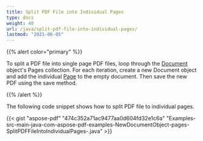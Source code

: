 ```yaml
---
title: Split PDF File into Individual Pages
type: docs
weight: 40
url: /java/split-pdf-file-into-individual-pages/
lastmod: "2021-06-05"
---
```


{{% alert color="primary" %}}

To split a PDF file into single page PDF files, loop through the [Document](https://apireference.aspose.com/java/pdf/com.aspose.pdf/Document) object's Pages collection. For each iteration, create a new Document object and add the individual [Page](https://apireference.aspose.com/java/pdf/com.aspose.pdf/Page) to the empty document. Then save the new PDF using the save method.

{{% /alert %}}

The following code snippet shows how to split PDF file to individual pages.



{{< gist "aspose-pdf" "474c352a71ac9477aa0d604fd32e1c6a" "Examples-src-main-java-com-aspose-pdf-examples-NewDocumentObject-pages-SplitPDFFileIntoIndividualPages-.java" >}}
